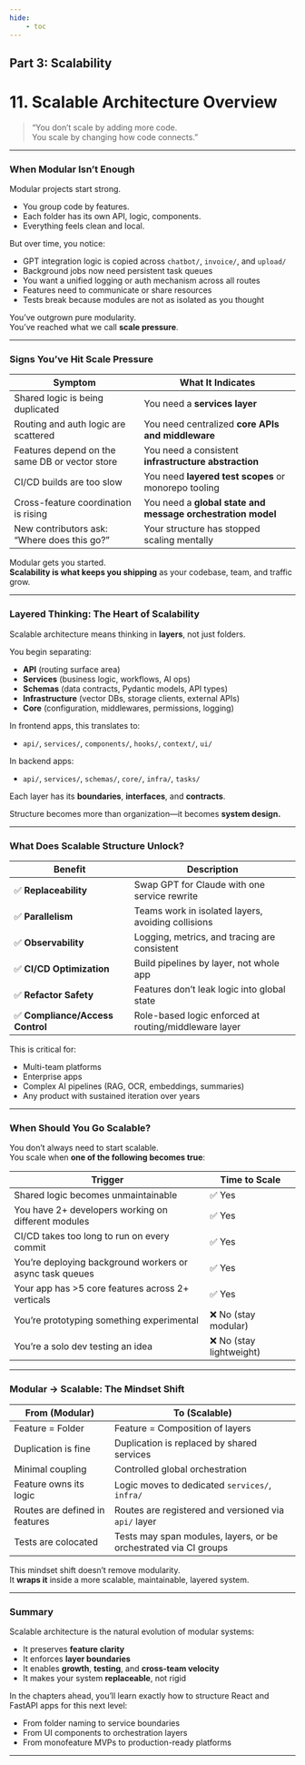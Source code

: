 ```yaml
---
hide:
    - toc
---
```


## Part 3: Scalability

# 11. Scalable Architecture Overview

> “You don’t scale by adding more code.  
> You scale by changing how code connects.”

---

### When Modular Isn’t Enough

Modular projects start strong.

* You group code by features.
* Each folder has its own API, logic, components.
* Everything feels clean and local.

But over time, you notice:

* GPT integration logic is copied across `chatbot/`, `invoice/`, and `upload/`
* Background jobs now need persistent task queues
* You want a unified logging or auth mechanism across all routes
* Features need to communicate or share resources
* Tests break because modules are not as isolated as you thought

You’ve outgrown pure modularity.  
You’ve reached what we call **scale pressure**.

---

### Signs You’ve Hit Scale Pressure

| Symptom                                        | What It Indicates                                           |
| ---------------------------------------------- | ----------------------------------------------------------- |
| Shared logic is being duplicated               | You need a **services layer**                               |
| Routing and auth logic are scattered           | You need centralized **core APIs and middleware**           |
| Features depend on the same DB or vector store | You need a consistent **infrastructure abstraction**        |
| CI/CD builds are too slow                      | You need **layered test scopes** or monorepo tooling        |
| Cross-feature coordination is rising           | You need a **global state and message orchestration model** |
| New contributors ask: “Where does this go?”    | Your structure has stopped scaling mentally                 |

Modular gets you started.  
**Scalability is what keeps you shipping** as your codebase, team, and traffic grow.

---

### Layered Thinking: The Heart of Scalability

Scalable architecture means thinking in **layers**, not just folders.

You begin separating:

* **API** (routing surface area)
* **Services** (business logic, workflows, AI ops)
* **Schemas** (data contracts, Pydantic models, API types)
* **Infrastructure** (vector DBs, storage clients, external APIs)
* **Core** (configuration, middlewares, permissions, logging)

In frontend apps, this translates to:

* `api/`, `services/`, `components/`, `hooks/`, `context/`, `ui/`

In backend apps:

* `api/`, `services/`, `schemas/`, `core/`, `infra/`, `tasks/`

Each layer has its **boundaries**, **interfaces**, and **contracts**.

Structure becomes more than organization—it becomes **system design.**

---

### What Does Scalable Structure Unlock?

| Benefit                         | Description                                           |
| ------------------------------- | ----------------------------------------------------- |
| ✅ **Replaceability**            | Swap GPT for Claude with one service rewrite          |
| ✅ **Parallelism**               | Teams work in isolated layers, avoiding collisions    |
| ✅ **Observability**             | Logging, metrics, and tracing are consistent          |
| ✅ **CI/CD Optimization**        | Build pipelines by layer, not whole app               |
| ✅ **Refactor Safety**           | Features don’t leak logic into global state           |
| ✅ **Compliance/Access Control** | Role-based logic enforced at routing/middleware layer |

This is critical for:

* Multi-team platforms
* Enterprise apps
* Complex AI pipelines (RAG, OCR, embeddings, summaries)
* Any product with sustained iteration over years

---

### When Should You Go Scalable?

You don’t always need to start scalable.  
You scale when **one of the following becomes true**:

| Trigger                                                  | Time to Scale           |
| -------------------------------------------------------- | ----------------------- |
| Shared logic becomes unmaintainable                      | ✅ Yes                   |
| You have 2+ developers working on different modules      | ✅ Yes                   |
| CI/CD takes too long to run on every commit              | ✅ Yes                   |
| You’re deploying background workers or async task queues | ✅ Yes                   |
| Your app has >5 core features across 2+ verticals        | ✅ Yes                   |
| You’re prototyping something experimental                | ❌ No (stay modular)     |
| You’re a solo dev testing an idea                        | ❌ No (stay lightweight) |

---

### Modular → Scalable: The Mindset Shift

| From (Modular)                 | To (Scalable)                                                    |
| ------------------------------ | ---------------------------------------------------------------- |
| Feature = Folder               | Feature = Composition of layers                                  |
| Duplication is fine            | Duplication is replaced by shared services                       |
| Minimal coupling               | Controlled global orchestration                                  |
| Feature owns its logic         | Logic moves to dedicated `services/`, `infra/`                   |
| Routes are defined in features | Routes are registered and versioned via `api/` layer             |
| Tests are colocated            | Tests may span modules, layers, or be orchestrated via CI groups |

This mindset shift doesn’t remove modularity.  
It **wraps it** inside a more scalable, maintainable, layered system.

---

### Summary

Scalable architecture is the natural evolution of modular systems:

* It preserves **feature clarity**
* It enforces **layer boundaries**
* It enables **growth**, **testing**, and **cross-team velocity**
* It makes your system **replaceable**, not rigid

In the chapters ahead, you’ll learn exactly how to structure React and FastAPI apps for this next level:

* From folder naming to service boundaries
* From UI components to orchestration layers
* From monofeature MVPs to production-ready platforms

---

